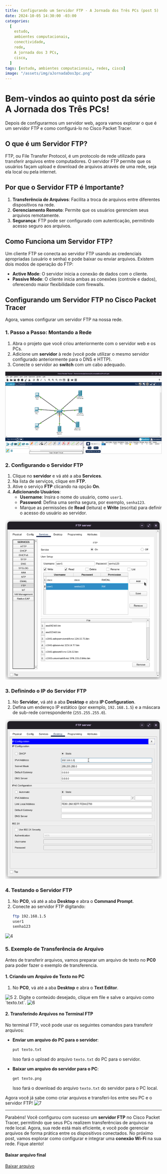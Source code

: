 ```yaml
---
title: Configurando um Servidor FTP - A Jornada dos Três PCs (post 5)
date: 2024-10-05 14:30:00 -03:00
categories:
  [
    estudo,
    ambientes computacionais,
    conectividade,
    rede,
    A jornada dos 3 PCs,
    cisco,
  ]
tags: [estudo, ambientes computacionais, redes, cisco]
image: "/assets/img/aJornadaDos3pc.png"
---
```

# Bem-vindos ao quinto post da série A Jornada dos Três PCs! 

Depois de configurarmos um servidor web, agora vamos explorar o que é um servidor FTP e como configurá-lo no Cisco Packet Tracer.

## O que é um Servidor FTP?

FTP, ou File Transfer Protocol, é um protocolo de rede utilizado para transferir arquivos entre computadores. O servidor FTP permite que os usuários façam upload e download de arquivos através de uma rede, seja ela local ou pela internet.

## Por que o Servidor FTP é Importante?

1. **Transferência de Arquivos**: Facilita a troca de arquivos entre diferentes dispositivos na rede.
2. **Gerenciamento Remoto**: Permite que os usuários gerenciem seus arquivos remotamente.
3. **Segurança**: FTP pode ser configurado com autenticação, permitindo acesso seguro aos arquivos.

## Como Funciona um Servidor FTP?

Um cliente FTP se conecta ao servidor FTP usando as credenciais apropriadas (usuário e senha) e pode baixar ou enviar arquivos. Existem dois modos de operação do FTP:
- **Active Mode**: O servidor inicia a conexão de dados com o cliente.
- **Passive Mode**: O cliente inicia ambas as conexões (controle e dados), oferecendo maior flexibilidade com firewalls.

## Configurando um Servidor FTP no Cisco Packet Tracer

Agora, vamos configurar um servidor FTP na nossa rede.

### 1. Passo a Passo: Montando a Rede

1. Abra o projeto que você criou anteriormente com o servidor web e os PCs.
2. Adicione um **servidor** à rede (você pode utilizar o mesmo servidor configurado anteriormente para o DNS e HTTP).
3. Conecte o servidor ao **switch** com um cabo adequado.
<img src="/assets/img/2024-10-06-ftp/Captura de tela de 2024-10-06 09-56-45.png" alt="1"/>


### 2. Configurando o Servidor FTP

1. Clique no **servidor** e vá até a aba **Services**.
2. Na lista de serviços, clique em **FTP**.
3. Ative o serviço **FTP** clicando na opção **On**.
4. **Adicionando Usuários**:
	- **Username**: Insira o nome do usuário, como `user1`.
	- **Password**: Defina uma senha segura, por exemplo, `senha123`.
	- Marque as permissões de **Read** (leitura) e **Write** (escrita) para definir o acesso do usuário ao servidor.
<img src="/assets/img/2024-10-06-ftp/Captura de tela de 2024-10-06 10-04-48.png" alt="2" />

### 3. Definindo o IP do Servidor FTP
1. No **Servidor**, vá até a aba **Desktop** e abra **IP Configuration**.
2. Defina um endereço IP estático (por exemplo, `192.168.1.5`) e a máscara de
   sub-rede correspondente (`255.255.255.0`).
<img src="/assets/img/2024-10-06-ftp/Captura de tela de 2024-10-06 10-08-30.png" alt="3"/>


### 4. Testando o Servidor FTP

1. No **PC0**, vá até a aba **Desktop** e abra o **Command Prompt**.
2. Conecte ao servidor FTP digitando:
   ```bash
   ftp 192.168.1.5
   user1
   senha123
    ```
<img src="/assets/img/2024-10-06-ftp/Captura de tela de 2024-10-06
10-10-34.png" alt="4"/>

### 5. Exemplo de Transferência de Arquivo

Antes de transferir arquivos, vamos preparar um arquivo de texto no **PC0** para poder fazer o exemplo de transferencia.

#### 1. Criando um Arquivo de Texto no PC

1. No **PC0**, vá até a aba **Desktop** e abra o **Text Editor**.
<img src="/assets/img/2024-10-06-ftp/Captura de tela de 2024-10-06 10-41-35.png" alt="5"/>
2. Digite o conteúdo desejado, clique em file e salve o arquivo como
   `texto.txt`.
<img src="/assets/img/2024-10-06-ftp/Captura de tela de 2024-10-06 10-59-38.png" alt="6"/>


#### 2. Transferindo Arquivos no Terminal FTP

No terminal FTP, você pode usar os seguintes comandos para transferir arquivos:

- **Enviar um arquivo do PC para o servidor**:
    ```bash
    put texto.txt
    ```
    Isso fará o upload do arquivo `texto.txt` do PC para o servidor.

- **Baixar um arquivo do servidor para o PC**:
    ```bash
    get texto.png
    ```
    Isso fará o download do arquivo `texto.txt` do servidor para o PC local.


Agora você já sabe como criar arquivos e transferi-los entre seu PC e o servidor
FTP!
<img src="/assets/img/2024-10-06-ftp/Captura de tela de 2024-10-06 10-57-48.png" alt="7"/>

---

Parabéns! Você configurou com sucesso um **servidor FTP** no Cisco Packet Tracer, permitindo que seus PCs realizem transferências de arquivos na rede local. Agora, sua rede está mais eficiente, e você pode gerenciar arquivos de forma prática entre os dispositivos conectados. No próximo post, vamos explorar como configurar e integrar uma **conexão Wi-Fi** na sua rede. Fique atento!


#### Baixar arquivo final
<a href="{{ '/assets/img/2024-10-06-ftp/AJornadaDos3Pcs05.pkt' |
relative_url }}" download>
  Baixar arquivo
</a>
